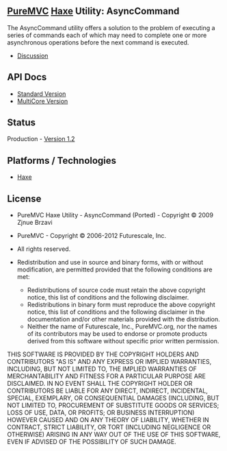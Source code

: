 ## [PureMVC](http://puremvc.github.com/) [Haxe](https://github.com/PureMVC/puremvc-haxe-standard-framework/wiki) Utility: AsyncCommand
The AsyncCommand utility offers a solution to the problem of executing a series of commands each of which may need to complete one or more asynchronous operations before the next command is executed.

* [Discussion](http://forums.puremvc.org/index.php?topic=886.0)

## API Docs
* [Standard Version](http://puremvc.org/pages/docs/Haxe/Utility_Haxe_AsyncCommand/doc-standard/)
* [MultiCore Version](http://puremvc.org/pages/docs/Haxe/Utility_Haxe_AsyncCommand/doc-multicore/)

## Status
Production - [Version 1.2](https://github.com/PureMVC/puremvc-haxe-util-asynccommand/blob/master/VERSION)

## Platforms / Technologies
* [Haxe](http://en.wikipedia.org/wiki/Haxe)

## License
* PureMVC Haxe Utility - AsyncCommand (Ported) - Copyright © 2009 Zjnue Brzavi 
* PureMVC - Copyright © 2006-2012 Futurescale, Inc.
* All rights reserved.

* Redistribution and use in source and binary forms, with or without modification, are permitted provided that the following conditions are met:

  * Redistributions of source code must retain the above copyright notice, this list of conditions and the following disclaimer.
  * Redistributions in binary form must reproduce the above copyright notice, this list of conditions and the following disclaimer in the documentation and/or other materials provided with the distribution.
  * Neither the name of Futurescale, Inc., PureMVC.org, nor the names of its contributors may be used to endorse or promote products derived from this software without specific prior written permission.

THIS SOFTWARE IS PROVIDED BY THE COPYRIGHT HOLDERS AND CONTRIBUTORS "AS IS" AND ANY EXPRESS OR IMPLIED WARRANTIES, INCLUDING, BUT NOT LIMITED TO, THE IMPLIED WARRANTIES OF MERCHANTABILITY AND FITNESS FOR A PARTICULAR PURPOSE ARE DISCLAIMED. IN NO EVENT SHALL THE COPYRIGHT HOLDER OR CONTRIBUTORS BE LIABLE FOR ANY DIRECT, INDIRECT, INCIDENTAL, SPECIAL, EXEMPLARY, OR CONSEQUENTIAL DAMAGES (INCLUDING, BUT NOT LIMITED TO, PROCUREMENT OF SUBSTITUTE GOODS OR SERVICES; LOSS OF USE, DATA, OR PROFITS; OR BUSINESS INTERRUPTION) HOWEVER CAUSED AND ON ANY THEORY OF LIABILITY, WHETHER IN CONTRACT, STRICT LIABILITY, OR TORT (INCLUDING NEGLIGENCE OR OTHERWISE) ARISING IN ANY WAY OUT OF THE USE OF THIS SOFTWARE, EVEN IF ADVISED OF THE POSSIBILITY OF SUCH DAMAGE.
